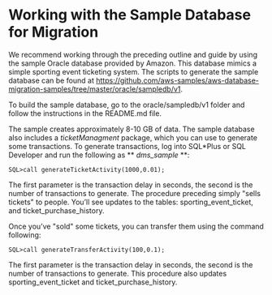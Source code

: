 # Working with the Sample Database for Migration<a name="chap-on-premoracle2aurora.appendix.sampledatabase"></a>

We recommend working through the preceding outline and guide by using the sample Oracle database provided by Amazon\. This database mimics a simple sporting event ticketing system\. The scripts to generate the sample database can be found at [https://github\.com/aws\-samples/aws\-database\-migration\-samples/tree/master/oracle/sampledb/v1](https://github.com/aws-samples/aws-database-migration-samples/tree/master/oracle/sampledb/v1)\.

To build the sample database, go to the oracle/sampledb/v1 folder and follow the instructions in the README\.md file\.

The sample creates approximately 8\-10 GB of data\. The sample database also includes a *ticketManagment* package, which you can use to generate some transactions\. To generate transactions, log into SQL\*Plus or SQL Developer and run the following as ** *dms\_sample* **:

```
SQL>call generateTicketActivity(1000,0.01);
```

The first parameter is the transaction delay in seconds, the second is the number of transactions to generate\. The procedure preceding simply "sells tickets" to people\. You’ll see updates to the tables: sporting\_event\_ticket, and ticket\_purchase\_history\.

Once you’ve "sold" some tickets, you can transfer them using the command following:

```
SQL>call generateTransferActivity(100,0.1);
```

The first parameter is the transaction delay in seconds, the second is the number of transactions to generate\. This procedure also updates sporting\_event\_ticket and ticket\_purchase\_history\.